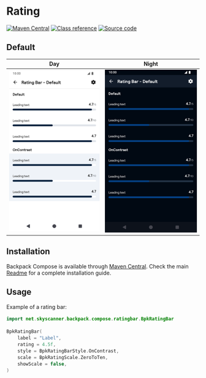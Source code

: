 # Rating

[![Maven Central](https://img.shields.io/maven-central/v/net.skyscanner.backpack/backpack-compose)](https://search.maven.org/artifact/net.skyscanner.backpack/backpack-compose)
[![Class reference](https://img.shields.io/badge/Class%20reference-Android-blue)](https://backpack.github.io/android/backpack-compose/net.skyscanner.backpack.compose.ratingbar)
[![Source code](https://img.shields.io/badge/Source%20code-GitHub-lightgrey)](https://github.com/backpack/android/tree/main/backpack-compose/src/main/kotlin/net/skyscanner/backpack/compose/ratingbar)

## Default

| Day                                                                                                                                                                    | Night                                                                                                                                                                                 |
|------------------------------------------------------------------------------------------------------------------------------------------------------------------------|---------------------------------------------------------------------------------------------------------------------------------------------------------------------------------------|
| <img src="https://raw.githubusercontent.com/backpack/android/main/docs/compose/RatingBar/screenshots/default.png" alt="Rating bar component" width="375" /> | <img src="https://raw.githubusercontent.com/backpack/android/main/docs/compose/RatingBar/screenshots/default_dm.png" alt="Rating bar component - dark mode" width="375" /> |

## Installation

Backpack Compose is available through [Maven Central](https://search.maven.org/artifact/net.skyscanner.backpack/backpack-compose). Check the main [Readme](https://github.com/skyscanner/backpack-android#installation) for a complete installation guide.

## Usage

Example of a rating bar:

```Kotlin
import net.skyscanner.backpack.compose.ratingbar.BpkRatingBar

BpkRatingBar(
    label = "Label",
    rating = 4.5f,
    style = BpkRatingBarStyle.OnContrast,
    scale = BpkRatingScale.ZeroToTen,
    showScale = false,
)
```
